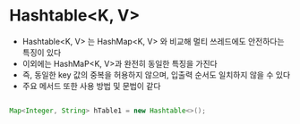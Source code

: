 # Hashtable<K, V>
- Hashtable<K, V> 는 HashMap<K, V> 와 비교해 멀티 쓰레드에도 안전하다는 특징이 있다
- 이외에는 HashMaP<K, V>과 완전히 동일한 특징을 가진다
- 즉, 동일한 key 값의 중복을 허용하지 않으며, 입출력 순서도 일치하지 않을 수 있다
- 주요 메서드 또한 사용 방법 및 문법이 같다

```java

Map<Integer, String> hTable1 = new Hashtable<>();

```
